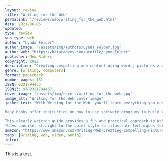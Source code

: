 ```yaml
---
layout: review
title: "Writing for the Web"
permalink: "/reviews/web/writing_for_the_web.html"
date: 2021-06-06
updated: 
type: review
sub_type: web
author: "Lynda Felder"
author_image: "/assets/img/authors/Lynda_Felder.jpg"
author_web: "https://hatacademy.com/profile/LyndaFelder"
publisher: New Riders
copyright: 2012
description: "Creating compelling web content using words, pictures and sound"
genre: [writing, computers]
format: paperback
number_pages: 181
ISBN: 0321794435
ISBN13: 9780321794437
cover_image: "/assets/img/covers/writing_for_the_web.jpg"
image_alt: "Writing for the Web cover image"
jacket_text: "With Writing for the Web, you'll learn everything you need to know to create effective Web content using words, pictures, and sound. Follow along as instructor and writer Lynda Felder combines easy-to-follow guidelines with photographs, lists, and tables to illustrate the key concepts behind writing nonlinear, interactive stories; creating succinct and clear copy; and working compelling images, motion graphics, and sound into your content.

Many books offer instruction on how to use software programs to build Web sites, podcasts, and illustrations. But only Writing for the Web explains when and why an author might choose an illustration over a photograph, motion graphics over text, or a slice of Beethoven's Fifth over the sound of a bubbling brook. Focusing on storytelling techniques that work best for digital media, this book describes the essential skills and tools in a Web author's toolbox, including a thorough understanding of grammar and style, a critical eye for photography, and an ear for just the right sound byte for a podcast.

This clearly written guide provides a fun and practical approach to Web writing that busy students and writers will be eager to learn and explore.
*Uses concise, straight-to-the-point style to illustrate techniques for writing sharp and focused Web copy, coupled with compelling visuals and sound *Focuses on writing practices and guidelines, with exercises and prompts developed and tested by the author *Features clear design, with plenty of pictures and visual elements, and a friendly and knowledgeable voice"
amazon: "https://www.amazon.com/Writing-Web-Creating-Compelling-Pictures-ebook/dp/B00602MJ92/ref=sr_1_1?crid=158YDQYBMBLVZ&dchild=1&keywords=writing+for+the+web&qid=1623331188&sprefix=writing+for+the%2Caps%2C169&sr=8-1"
tags: [writing, web, video, audio]
intro: 
---
```



This is a test.

